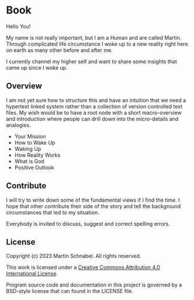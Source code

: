 
Book
====

Hello You!

My name is not really important, but I am a Human and are called Martin. Through complicated life
circumstance I woke up to a new reality right here on earth as many other before and after me.

I currently channel my higher self and want to share some insights that came up since I woke up.

Overview
--------

I am not yet sure how to structure this and have an intuition that we need a hypertext linked
system rather than a collection of version controlled text files. My wish would be to have a root
node with a short macro-overview and introduction where people can drill down into the micro-details
and analogies.

 * Your Mission
 * How to Wake Up
 * Waking Up
 * How Reality Works
 * What is God
 * Positive Outlook

Contribute
----------

I will try to write down some of the fundamental views if I find the time. I hope that other
contribute their side of the story and tell the background circumstances that led to my situation.

Everybody is invited to discuss, suggest and correct spelling errors.

License
-------

Copyright (c) 2023 Martin Schnabel. All rights reserved.

This work is licensed under a [Creative Commons Attribution 4.0 International
License](http://creativecommons.org/licenses/by/4.0/).

Program source code and documentation in this project is governed by a BSD-style license that can
found in the LICENSE file.
